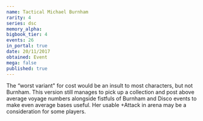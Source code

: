 ```yaml
---
name: Tactical Michael Burnham
rarity: 4
series: dsc
memory_alpha:
bigbook_tier: 4
events: 26
in_portal: true
date: 20/11/2017
obtained: Event
mega: false
published: true
---
```


The “worst variant" for cost would be an insult to most characters, but not Burnham. This version still manages to pick up a collection and post above average voyage numbers alongside fistfuls of Burnham and Disco events to make even average bases useful. Her usable +Attack in arena may be a consideration for some players.
